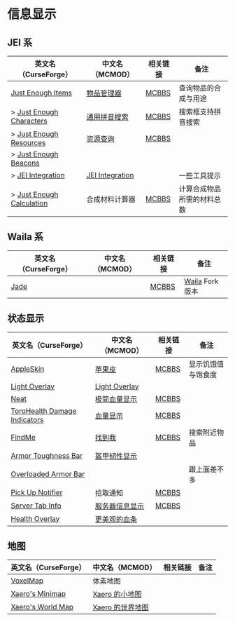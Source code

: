 # 信息显示

## JEI 系

| 英文名（CurseForge）                                                                              | 中文名（MCMOD）                                         | 相关链接                                              | 备注                       |
| ------------------------------------------------------------------------------------------------- | ------------------------------------------------------- | ----------------------------------------------------- | -------------------------- |
| [Just Enough Items](https://www.curseforge.com/minecraft/mc-mods/jei)                             | [物品管理器](https://www.mcmod.cn/class/459.html)       | [MCBBS](https://www.mcbbs.net/thread-660463-1-1.html) | 查询物品的合成与用途       |
| > [Just Enough Characters](https://www.curseforge.com/minecraft/mc-mods/just-enough-characters)   | [通用拼音搜索](https://www.mcmod.cn/class/840.html)     | [MCBBS](https://www.mcbbs.net/thread-639271-1-1.html) | 搜索框支持拼音搜索         |
| > [Just Enough Resources](https://www.curseforge.com/minecraft/mc-mods/just-enough-resources-jer) | [资源查询](https://www.mcmod.cn/class/855.html)         | [MCBBS](https://www.mcbbs.net/thread-808282-1-1.html) |                            |
| > [Just Enough Beacons](https://www.curseforge.com/minecraft/mc-mods/just-enough-beacons)         |                                                         |                                                       |                            |
| > [JEI Integration](https://www.curseforge.com/minecraft/mc-mods/jei-integration)                 | [JEI Integration](https://www.mcmod.cn/class/2077.html) |                                                       | 一些工具提示               |
| > [Just Enough Calculation](https://www.curseforge.com/minecraft/mc-mods/just-enough-calculation) | 合成材料计算器                                          | [MCBBS](https://www.mcbbs.net/thread-561503-1-1.html) | 计算合成物品所需的材料总数 |

## Waila 系

| 英文名（CurseForge）                                      | 中文名（MCMOD） | 相关链接                                              | 备注                                                                  |
| --------------------------------------------------------- | --------------- | ----------------------------------------------------- | --------------------------------------------------------------------- |
| [Jade](https://www.curseforge.com/minecraft/mc-mods/jade) |                 | [MCBBS](https://www.mcbbs.net/thread-874937-1-1.html) | [Waila](https://www.curseforge.com/minecraft/mc-mods/waila) Fork 版本 |

## 状态显示

| 英文名（CurseForge）                                                                                      | 中文名（MCMOD）                                        | 相关链接                                               | 备注               |
| --------------------------------------------------------------------------------------------------------- | ------------------------------------------------------ | ------------------------------------------------------ | ------------------ |
| [AppleSkin](https://www.curseforge.com/minecraft/mc-mods/appleskin)                                       | [苹果皮](https://www.mcmod.cn/class/744.html)          | [MCBBS](https://www.mcbbs.net/thread-808144-1-1.html)  | 显示饥饿值与饱食度 |
| [Light Overlay](https://www.curseforge.com/minecraft/mc-mods/light-overlay)                               | [Light Overlay](https://www.mcmod.cn/class/3049.html)  |                                                        |                    |
| [Neat](https://www.curseforge.com/minecraft/mc-mods/neat)                                                 | [极简血量显示](https://www.mcmod.cn/class/619.html)    | [MCBBS](https://www.mcbbs.net/thread-938958-1-1.html)  |                    |
| [ToroHealth Damage Indicators](https://www.curseforge.com/minecraft/mc-mods/torohealth-damage-indicators) | [血量显示](https://www.mcmod.cn/class/1015.html)       | [MCBBS](https://www.mcbbs.net/thread-628833-1-1.html)  |                    |
| [FindMe](https://www.curseforge.com/minecraft/mc-mods/findme)                                             | [找到我](https://www.mcmod.cn/class/2156.html)         | [MCBBS](https://www.mcbbs.net/thread-790741-1-1.html)  | 搜索附近物品       |
| [Armor Toughness Bar](https://www.curseforge.com/minecraft/mc-mods/armor-toughness-bar)                   | [盔甲韧性显示](https://www.mcmod.cn/class/2964.html)   |                                                        |                    |
| [Overloaded Armor Bar](https://www.curseforge.com/minecraft/mc-mods/overloaded-armor-bar)                 |                                                        |                                                        | 跟上面差不多       |
| [Pick Up Notifier](https://www.curseforge.com/minecraft/mc-mods/pick-up-notifier)                         | 拾取通知                                               | [MCBBS](https://www.mcbbs.net/thread-1123313-1-1.html) |                    |
| [Server Tab Info](https://www.curseforge.com/minecraft/mc-mods/server-tab-info)                           | [服务器信息显示](https://www.mcmod.cn/class/2717.html) | [MCBBS](https://www.mcbbs.net/thread-790756-1-1.html)  |                    |
| [Health Overlay](https://www.curseforge.com/minecraft/mc-mods/health-overlay)                             | [更美观的血条](https://www.mcmod.cn/class/1871.html)   |                                                        |                    |

## 地图

| 英文名（CurseForge）                                                               | 中文名（MCMOD）                                          | 相关链接 | 备注 |
| ---------------------------------------------------------------------------------- | -------------------------------------------------------- | -------- | ---- |
| [VoxelMap](https://www.curseforge.com/minecraft/mc-mods/voxelmap)                  | 体素地图                                                 |          |      |
| [Xaero's Minimap](https://www.curseforge.com/minecraft/mc-mods/xaeros-minimap)     | [Xaero 的小地图](https://www.mcmod.cn/class/1701.html)   |          |      |
| [Xaero's World Map](https://www.curseforge.com/minecraft/mc-mods/xaeros-world-map) | [Xaero 的世界地图](https://www.mcmod.cn/class/1483.html) |          |      |
